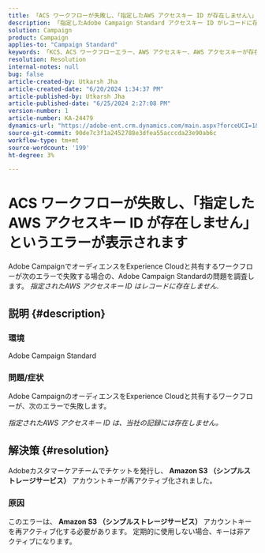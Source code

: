 ```yaml
---
title: 「ACS ワークフローが失敗し、「指定したAWS アクセスキー ID が存在しません\」というエラーが表示されます」
description: 「指定したAdobe Campaign Standard アクセスキー ID がレコードに存在しません」というエラーでワークフローが失敗するAWSの問題を解決する方法を説明します。」
solution: Campaign
product: Campaign
applies-to: "Campaign Standard"
keywords: 「KCS、ACS ワークフローエラー、AWS アクセスキー、AWS アクセスキーが存在しない、Adobe Campaign Standard、Adobe Experience League」
resolution: Resolution
internal-notes: null
bug: false
article-created-by: Utkarsh Jha
article-created-date: "6/20/2024 1:34:37 PM"
article-published-by: Utkarsh Jha
article-published-date: "6/25/2024 2:27:08 PM"
version-number: 1
article-number: KA-24479
dynamics-url: "https://adobe-ent.crm.dynamics.com/main.aspx?forceUCI=1&pagetype=entityrecord&etn=knowledgearticle&id=5644a3d5-092f-ef11-840a-00224809e160"
source-git-commit: 90de7c3f1a2452788e3dfea55acccda23e90ab6c
workflow-type: tm+mt
source-wordcount: '199'
ht-degree: 3%

---
```


# ACS ワークフローが失敗し、「指定したAWS アクセスキー ID が存在しません」というエラーが表示されます


Adobe CampaignでオーディエンスをExperience Cloudと共有するワークフローが次のエラーで失敗する場合の、Adobe Campaign Standardの問題を調査します。 *指定されたAWS アクセスキー ID はレコードに存在しません*.

## 説明 {#description}


### 環境

Adobe Campaign Standard



### 問題/症状

Adobe CampaignのオーディエンスをExperience Cloudと共有するワークフローが、次のエラーで失敗します。

*指定されたAWS アクセスキー ID は、当社の記録には存在しません。*


## 解決策 {#resolution}


Adobeカスタマーケアチームでチケットを発行し、 <b>Amazon S3 （シンプルストレージサービス）</b> アカウントキーが再アクティブ化されました。



### 原因

このエラーは、 <b>Amazon S3 （シンプルストレージサービス） </b>アカウントキーを再アクティブ化する必要があります。 定期的に使用しない場合、キーは非アクティブになります。
